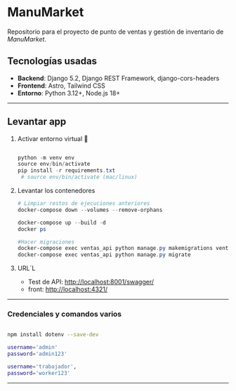 # ManuMarket

Repositorio para el proyecto de punto de ventas y gestión de inventario de *ManuMarket*.

## Tecnologías usadas

- **Backend**: Django 5.2, Django REST Framework, django-cors-headers
- **Frontend**: Astro, Tailwind CSS
- **Entorno**: Python 3.12+, Node.js 18+

---

## Levantar app

1. Activar entorno virtual 👻  

    ```powershell

    python -m venv env
    source env/bin/activate
    pip install -r requirements.txt
     # source env/bin/activate (mac/linux)

    ```

2. Levantar los contenedores

   ```powershell
   # Limpiar restos de ejecuciones anteriores
   docker-compose down --volumes --remove-orphans

   docker-compose up --build -d
   docker ps

   #Hacer migraciones
   docker-compose exec ventas_api python manage.py makemigrations ventas
   docker-compose exec ventas_api python manage.py migrate
   ```

3. URL´L

   - Test de API: <http://localhost:8001/swagger/>
   - front: <http://localhost:4321/>

---

### Credenciales y comandos varios

  ```bash

  npm install dotenv --save-dev

  username='admin'
  password='admin123'

  username='trabajador',
  password='worker123'

  ```

---
